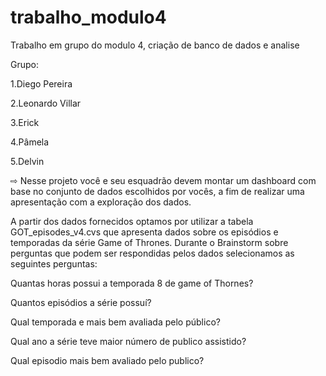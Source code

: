 # trabalho_modulo4
Trabalho em grupo do modulo 4, criação de banco de dados e analise 

Grupo:

1.Diego Pereira

2.Leonardo Villar

3.Erick 

4.Pâmela

5.Delvin


⇨ Nesse projeto você e seu esquadrão devem montar um dashboard com base no conjunto de dados escolhidos por vocês, a fim de realizar uma apresentação com a exploração dos dados.


A partir dos dados fornecidos optamos por utilizar a tabela GOT_episodes_v4.cvs que apresenta dados sobre os episódios e temporadas da série Game of Thrones. Durante o Brainstorm sobre perguntas que podem ser respondidas pelos dados selecionamos as seguintes perguntas:


 Quantas horas possui a temporada 8 de game of Thornes?

 Quantos episódios a série possuí?

 Qual temporada e mais bem avaliada pelo público?

 Qual ano a série teve maior número de publico assistido?

 Qual episodio mais bem avaliado pelo publico?

